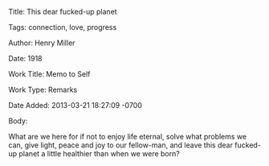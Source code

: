 Title:  This dear fucked-up planet

Tags:   connection, love, progress

Author: Henry Miller

Date:   1918

Work Title: Memo to Self

Work Type: Remarks

Date Added: 2013-03-21 18:27:09 -0700

Body: 

What are we here for if not to enjoy life eternal, solve what problems we can, give light, peace and joy to our fellow-man, and leave this dear fucked-up planet a little healthier than when we were born?

